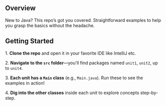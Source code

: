 <h2>Overview</h2>
<p>New to Java? This repo’s got you covered. Straightforward examples to help you grasp the basics without the headache.</p>
<h2>Getting Started</h2>
<p>1. <strong>Clone the repo</strong> and open it in your favorite IDE like IntelliJ etc.</p>
<p>2. <strong>Navigate to the <code>src</code> folder</strong>—you'll find packages named <code>unit1</code>, <code>unit2</code>, up to <code>unit4</code>.</p>
<p>3. <strong>Each unit has a <code>Main</code> class</strong> (e.g., <code>Main.java</code>). Run these to see the examples in action!</p>
<p>4. <strong>Dig into the other classes</strong> inside each unit to explore concepts step-by-step.</p>
